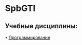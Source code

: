 # SpbGTI
## Учебные дисциплины:

• [Программирование](https://github.com/DayMan902/SpbGTI/blob/main/Files/Programming.md)

